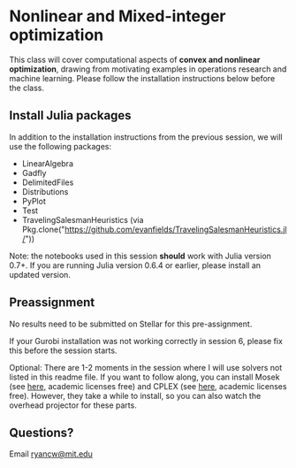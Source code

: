 # Nonlinear and Mixed-integer optimization

This class will cover computational aspects of **convex and nonlinear optimization**, drawing from motivating examples in operations research and machine learning. Please follow the installation instructions below before the class. 

## Install Julia packages

In addition to the installation instructions from the previous session, we will use the following packages:
- LinearAlgebra
- Gadfly
- DelimitedFiles
- Distributions
- PyPlot
- Test
- TravelingSalesmanHeuristics (via Pkg.clone("https://github.com/evanfields/TravelingSalesmanHeuristics.jl/"))

Note: the notebooks used in this session **should** work with Julia version 0.7+.
If you are running Julia version 0.6.4 or earlier, please install an updated version.

## Preassignment
No results need to be submitted on Stellar for this pre-assignment. 

If your Gurobi installation was not working correctly in session 6, please fix this before the session starts.

Optional: There are 1-2 moments in the session where I will use solvers not listed in this readme file. If you want to follow along, you can install Mosek (see [here](https://www.mosek.com/), academic licenses free) and CPLEX (see [here](https://ibm.onthehub.com/WebStore/OfferingDetails.aspx?o=733c3d21-0ce1-e711-80fa-000d3af41938&pmv=00000000-0000-0000-0000-000000000000), academic licenses free). However, they take a while to install, so you can also watch the overhead projector for these parts. 


## Questions?
Email ryancw@mit.edu
